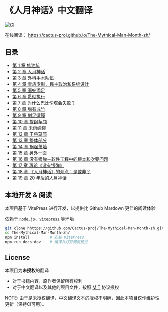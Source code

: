 # 《人月神话》中文翻译

[![CI](https://github.com/Cactus-proj/The-Mythical-Man-Month-zh/actions/workflows/CI.yml/badge.svg)](https://github.com/Cactus-proj/The-Mythical-Man-Month-zh/actions/workflows/CI.yml)

在线阅读： https://cactus-proj.github.io/The-Mythical-Man-Month-zh/


## 目录

- [第 1 章 焦油坑](docs/ch1.md)
- [第 2 章 人月神话](docs/ch2.md)
- [第 3 章 外科手术队伍](docs/ch3.md)
- [第 4 章 贵族专制、民主政治和系统设计](docs/ch4.md)
- [第 5 章 画蛇添足](docs/ch5.md)
- [第 6 章 贯彻执行](docs/ch6.md)
- [第 7 章 为什么巴比伦塔会失败？](docs/ch7.md)
- [第 8 章 胸有成竹](docs/ch8.md)
- [第 9 章 削足适履](docs/ch9.md)
- [第 10 章 提纲挈领](docs/ch10.md)
- [第 11 章 未雨绸缪](docs/ch11.md)
- [第 12 章 干将莫邪](docs/ch12.md)
- [第 13 章 整体部分](docs/ch13.md)
- [第 14 章 祸起萧墙](docs/ch14.md)
- [第 15 章 另外一面](docs/ch15.md)
- [第 16 章 没有银弹－软件工程中的根本和次要问题](docs/ch16.md)
- [第 17 章 再论《没有银弹》](docs/ch17.md)
- [第 18 章 《人月神话》的观点：是或非？](docs/ch18.md)
- [第 19 章 20 年后的人月神话](docs/ch19.md)


## 本地开发 & 阅读

本项目基于 VitePress 进行开发，以提供比 Github Mardown 更佳的阅读体验

依赖于 [`node.js`][nodejs]、[`vitepress`][vitepress] 等环境

[nodejs]: https://nodejs.org/zh-cn/
[vitepress]: https://vitepress.dev/zh/

```sh
git clone hhttps://github.com/Cactus-proj/The-Mythical-Man-Month-zh.git
cd The-Mythical-Man-Month-zh/
npm install         # 安装 VitePress
npm run docs:dev    # 编译并打开网页预览
```


## License

本项目为**未授权**的翻译
- 对于书籍内容，原作者保留所有权利
- 对于中文翻译以及其他的项目文件，按照 [MIT](./LICENSE) 协议授权

NOTE: 由于是未授权翻译，中文翻译文本的版权不明确，因此本项目仅作维护性更新（保持CI可用）。
